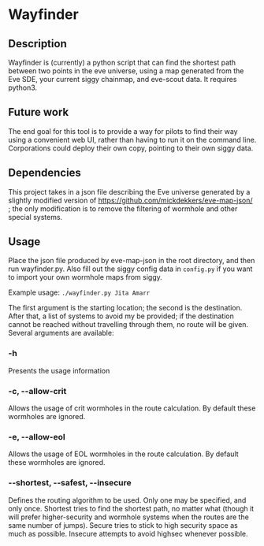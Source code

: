# Wayfinder

## Description
Wayfinder is (currently) a python script that can find the shortest path between two points in the eve universe, using a map generated from the Eve SDE, your current siggy chainmap, and eve-scout data.  It requires python3.

## Future work
The end goal for this tool is to provide a way for pilots to find their way using a convenient web UI, rather than having to run it on the command line. Corporations could deploy their own copy, pointing to their own siggy data.

## Dependencies
This project takes in a json file describing the Eve universe generated by a slightly modified version of https://github.com/mickdekkers/eve-map-json/ ; the only modification is to remove the filtering of wormhole and other special systems.

## Usage
Place the json file produced by eve-map-json in the root directory, and then run wayfinder.py.  Also fill out the siggy config data in `config.py` if you want to import your own wormhole maps from siggy.

Example usage:
`./wayfinder.py Jita Amarr`

The first argument is the starting location; the second is the destination. After that, a list of systems to avoid my be provided; if the destination cannot be reached without travelling through them, no route will be given.  Several arguments are available:

### -h
Presents the usage information

### -c, --allow-crit
Allows the usage of crit wormholes in the route calculation. By default these wormholes are ignored.

### -e, --allow-eol
Allows the usage of EOL wormholes in the route calculation. By default these wormholes are ignored.

### --shortest, --safest, --insecure
Defines the routing algorithm to be used. Only one may be specified, and only once. Shortest tries to find the shortest path, no matter what (though it will prefer higher-security and wormhole systems when the routes are the same number of jumps). Secure tries to stick to high security space as much as possible. Insecure attempts to avoid highsec whenever possible.